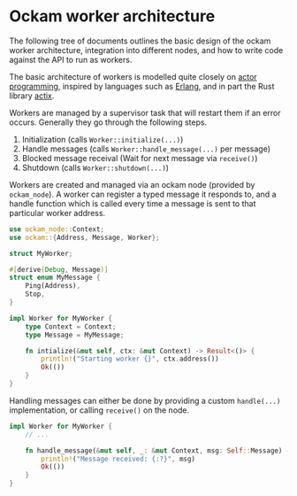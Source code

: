# Ockam worker architecture

The following tree of documents outlines the basic design of the ockam
worker architecture, integration into different nodes, and how to
write code against the API to run as workers.

The basic architecture of workers is modelled quite closely on [actor
programming], inspired by languages such as [Erlang], and in part the
Rust library [actix].

[actor programming]: https://en.wikipedia.org/wiki/Actor_model
[Erlang]: https://www.erlang.org/
[actix]: https://github.com/actix/actix

Workers are managed by a supervisor task that will restart them if an
error occurs.  Generally they go through the following steps.

1. Initialization (calls `Worker::initialize(...)`)
2. Handle messages (calls `Worker::handle_message(...)` per message)
3. Blocked message receival (Wait for next message via `receive()`)
4. Shutdown (calls `Worker::shutdown(...)`)

Workers are created and managed via an ockam node (provided by
`ockam_node`). A worker can register a typed
message it responds to, and a handle function which is called every
time a message is sent to that particular worker address.

```rust
use ockam_node::Context;
use ockam::{Address, Message, Worker};

struct MyWorker;

#[derive(Debug, Message)]
struct enum MyMessage {
    Ping(Address),
    Stop,
}

impl Worker for MyWorker {
    type Context = Context;
    type Message = MyMessage;

    fn intialize(&mut self, ctx: &mut Context) -> Result<()> {
        println!("Starting worker {}", ctx.address())
        Ok(())
    }
}
```

Handling messages can either be done by providing a custom
`handle(...)` implementation, or calling `receive()` on the node.

```rust
impl Worker for MyWorker {
    // ...

    fn handle_message(&mut self, _: &mut Context, msg: Self::Message) -> Result<()> {
        println!("Message received: {:?}", msg)
        Ok(())
    }
}
```
